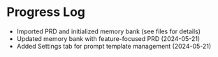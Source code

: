 # Progress Log

- Imported PRD and initialized memory bank (see files for details)
- Updated memory bank with feature-focused PRD (2024-05-21)
- Added Settings tab for prompt template management (2024-05-21)
